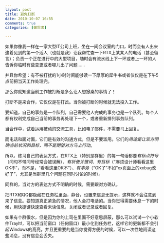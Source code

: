 ```yaml
---
layout: post
title: 避免打断
date: 2010-10-07 16:55
comments: true
categories: [做需求]

---
```


如果你像我一样在一家大型IT公司上班，坐在一间会议室的门口，时而会有人出来逮着见到的第一个活人（也就是我）让我帮忙查一下RTX上某某人的电话（甚至留言）；负责一个正在进行中的大型项目，随时会有流水线上下一环或者上一环的人告诉你临时有些变更或者哪儿出了问题……

并且你希望：有不被打扰的1小时时间能够读一下厚厚的犀牛书或者仅仅是在下午5点前把当天工作处理完。

那么你就知道当前工作被打断是多么让人想掀桌的事情了！

打断不是来合作，它仅仅是在打岔。当你被打断的时候就无法投入工作。

要知道，自己的事务是一个队列，自己需要他人完成的事务也是一个队列。每个人都有权利完成自己当前的事务再处理下一个，或者重新排列事务队列。

当合作中，试着运用被动的交流工具，比如电子邮件，不需要马上回复。

而电话和面对面，它们是有效的沟通方式，但是不要滥用。它们的<em>用途是让双方明确当前状况和目标，而不是期望对方马上行动</em>。

所以，练习自己的表达方式，在RTX上（特别是群里）的每一句话都要<em>有标点符号</em>（问句不带问号经常会被误解）、<em>有祈使关键词</em>、<em>有目标</em>（“麻烦设计师看看这里OK不”，而不是，“看看这里OK不”）、<em>有事务</em>（“OK了”不如“xx页面上的xxbug改好了”，尤其是当群里几个问题在同时讨论的时候）。

同样的，当对方的表达方式不明确的时候，需要跟对方确认。

把RTX和QQ都隐藏在任务栏里面，静音，设置来信息无提示，这样就不会注意到来了信息。要知道真正紧急的情况，他人会打电话的。当你觉得需要休息一下的时候，用快捷键快速查看未读信息，关闭或者记录或者回复。

如果有个群很水，但是因为你的上司在里面不好意思屏蔽，那么可以试试一个小软件TrayIt!，可以把当前窗口（任何窗口）最小化到任务栏，这样它的更新都不会引起Windows的高亮，并且更重要的是当你觉得方便的时候，可以一次性地阅读这些消息，没有信息会丢失。

